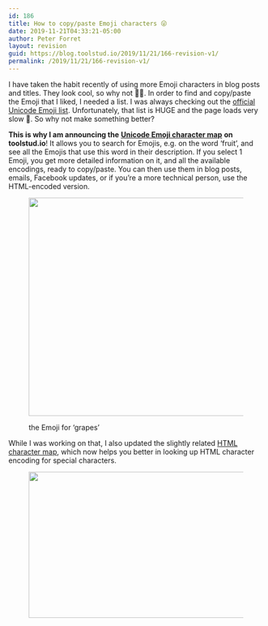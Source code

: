 ```yaml
---
id: 186
title: How to copy/paste Emoji characters 😜
date: 2019-11-21T04:33:21-05:00
author: Peter Forret
layout: revision
guid: https://blog.toolstud.io/2019/11/21/166-revision-v1/
permalink: /2019/11/21/166-revision-v1/
---
```

 

I have taken the habit recently of using more Emoji characters in blog posts and titles. They look cool, so why not 🤷‍♀️. In order to find and copy/paste the Emoji that I liked, I needed a list. I was always checking out the [official Unicode Emoji list](https://www.unicode.org/emoji/charts/emoji-list.html). Unfortunately, that list is HUGE and the page loads very slow 🐌. So why not make something better?

**This is why I am announcing the** [**Unicode Emoji character map**](https://toolstud.io/web/emoji.php) **on toolstud.io**! It allows you to search for Emojis, e.g. on the word &#8216;fruit&#8217;, and see all the Emojis that use this word in their description. If you select 1 Emoji, you get more detailed information on it, and all the available encodings, ready to copy/paste. You can then use them in blog posts, emails, Facebook updates, or if you&#8217;re a more technical person, use the HTML-encoded version.<figure class="wp-block-image size-medium">

<img loading="lazy" width="500" height="430" src="https://blog.toolstud.io/wp-content/uploads/2019/11/emoji-fruit-500x430.png" alt="" class="wp-image-167" srcset="https://blog.toolstud.io/wp-content/uploads/2019/11/emoji-fruit-500x430.png 500w, https://blog.toolstud.io/wp-content/uploads/2019/11/emoji-fruit-768x661.png 768w, https://blog.toolstud.io/wp-content/uploads/2019/11/emoji-fruit-1024x881.png 1024w, https://blog.toolstud.io/wp-content/uploads/2019/11/emoji-fruit.png 1330w" sizes="(max-width: 500px) 100vw, 500px" /> <figcaption>the Emoji for &#8216;grapes&#8217;</figcaption></figure> 

While I was working on that, I also updated the slightly related [HTML character map](https://toolstud.io/web/charmap.php), which now helps you better in looking up HTML character encoding for special characters.<figure class="wp-block-image size-medium">

<img loading="lazy" width="500" height="288" src="https://blog.toolstud.io/wp-content/uploads/2019/11/html-tilde-500x288.png" alt="" class="wp-image-168" srcset="https://blog.toolstud.io/wp-content/uploads/2019/11/html-tilde-500x288.png 500w, https://blog.toolstud.io/wp-content/uploads/2019/11/html-tilde-768x442.png 768w, https://blog.toolstud.io/wp-content/uploads/2019/11/html-tilde-1024x589.png 1024w, https://blog.toolstud.io/wp-content/uploads/2019/11/html-tilde.png 1206w" sizes="(max-width: 500px) 100vw, 500px" /> </figure>